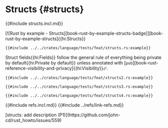 # Structs {#structs}

{{#include structs.incl.md}}

[![Rust by example - Structs][book-rust-by-example-structs-badge]][book-rust-by-example-structs]{{hi:Structs}}

```rust,editable
{{#include ../../crates/language/tests/feat/structs.rs:example}}
```

Struct fields{{hi:Fields}} follow the general rule of everything being private by default{{hi:Private by default}} unless annotated with [`pub`][book-rust-reference-visibility-and-privacy]{{hi:Visibility}}⮳.

```rust,editable
{{#include ../../crates/language/tests/feat/structs2.rs:example}}
```

```rust,editable
{{#include ../../crates/language/tests/feat/structs3.rs:example}}
```

```rust,editable
{{#include ../../crates/language/tests/feat/structs4.rs:example}}
```

{{#include refs.incl.md}}
{{#include ../refs/link-refs.md}}

<div class="hidden">
[structs: add description (P1)](https://github.com/john-cd/rust_howto/issues/559)

</div>
